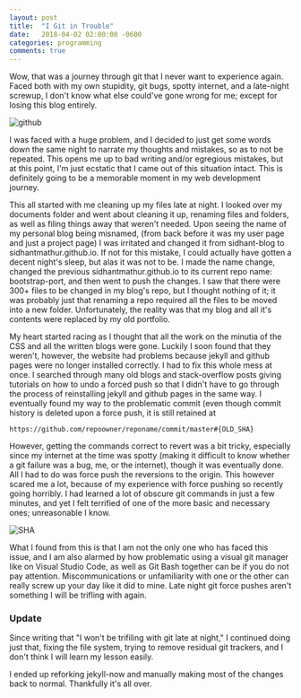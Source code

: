 ```yaml
---
layout: post
title:  "I Git in Trouble"
date:   2018-04-02 02:00:00 -0600
categories: programming
comments: true
---
```


Wow, that was a journey through git that I never want to experience again. Faced both with my own stupidity, git bugs, spotty internet, and a late-night screwup, I don't know what else could've gone wrong for me; except for losing this blog entirely. 

![github](https://upload.wikimedia.org/wikipedia/commons/e/e0/Git-logo.svg)

I was faced with a huge problem, and I decided to just get some words down the same night to narrate my thoughts and mistakes, so as to not be repeated. This opens me up to bad writing and/or egregious mistakes, but at this point, I'm just ecstatic that I came out of this situation intact. This is definitely going to be a memorable moment in my web development journey. 

This all started with me cleaning up my files late at night. I looked over my documents folder and went about cleaning it up, renaming files and folders, as well as filing things away that weren't needed. Upon seeing the name of my personal blog being misnamed, (from back before it was my user page and just a project page) I was irritated and changed it from sidhant-blog to sidhantmathur.github.io. If not for this mistake, I could actually have gotten a decent night's sleep, but alas it was not to be. I made the name change, changed the previous sidhantmathur.github.io to its current repo name: bootstrap-port, and then went to push the changes. I saw that there were 300+ files to be changed in my blog's repo, but I thought nothing of it; it was probably just that renaming a repo required all the files to be moved into a new folder. Unfortunately, the reality was that my blog and all it's contents were replaced by my old portfolio. 

My heart started racing as I thought that all the work on the minutia of the CSS and all the written blogs were gone. Luckily I soon found that they weren't, however, the website had problems because jekyll and github pages were no longer installed correctly. I had to fix this whole mess at once. I searched through many old blogs and stack-overflow posts giving tutorials on how to undo a forced push so that I didn't have to go through the process of reinstalling jekyll and github pages in the same way. I eventually found my way to the problematic commit (even though commit history is deleted upon a force push, it is still retained at 

```https://github.com/repoowner/reponame/commit/master#{OLD_SHA}```

However, getting the commands correct to revert was a bit tricky, especially since my internet at the time was spotty (making it difficult to know whether a git failure was a bug, me, or the internet), though it was eventually done. All I had to do was force push the reversions to the origin. This however scared me a lot, because of my experience with force pushing so recently going horribly. I had learned a lot of obscure git commands in just a few minutes, and yet I felt terrified of one of the more basic and necessary ones; unreasonable I know. 

![SHA](https://upload.wikimedia.org/wikipedia/commons/e/e2/SHA-1.svg)

What I found from this is that I am not the only one who has faced this issue, and I am also alarmed by how problematic using a visual git manager like on Visual Studio Code, as well as Git Bash together can be if you do not pay attention. Miscommunications or unfamiliarity with one or the other can really screw up your day like it did to mine. Late night git force pushes aren't something I will be trifling with again. 

### Update

Since writing that "I won't be trifiling with git late at night," I continued doing just that, fixing the file system, trying to remove residual git trackers, and I don't think I will learn my lesson easily. 

I ended up reforking jekyll-now and manually making most of the changes back to normal. Thankfully it's all over. 
